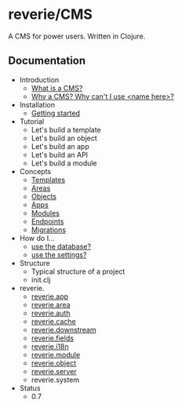 # reverie/CMS

A CMS for power users. Written in Clojure.

## Documentation

- Introduction
  - [What is a CMS?](intro/what-is-a-cms.md)
  - [Why a CMS? Why can't I use \<name here\>?](intro/why-a-cms.md)
- Installation
  - [Getting started](installation/getting-started.md)
- Tutorial
  - Let's build a template
  - Let's build an object
  - Let's build an app
  - Let's build an API
  - Let's build a module
- Concepts
  - [Templates](concepts/templates.md)
  - [Areas](concepts/areas.md)
  - [Objects](concepts/objects.md)
  - [Apps](concepts/apps.md)
  - [Modules](concepts/modules.md)
  - [Endpoints](concepts/endpoints.md)
  - [Migrations](concepts/migrations.md)
- How do I...
  - [use the database?](how-do-i/database.md)
  - [use the settings?](how-do-i/settings.md)
- Structure
  - Typical structure of a project
  - init.clj
- reverie.
  - [reverie.app](reverie/app.md)
  - [reverie.area](reverie/area.md)
  - [reverie.auth](reverie/auth.md)
  - [reverie.cache](reverie/cache.md)
  - [reverie.downstream](reverie/downstream.md)
  - [reverie.fields](reverie/fields.md)
  - [reverie.i18n](reverie/i18n.md)
  - [reverie.module](reverie/module.md)
  - [reverie.object](reverie/object.md)
  - [reverie.server](reverie/server.md)
  - reverie.system
- Status
  - 0.7
